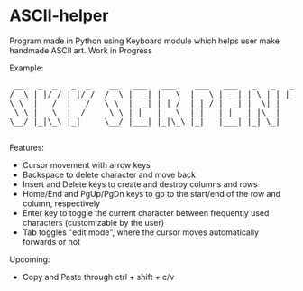 # ASCII-helper
Program made in Python using Keyboard module which helps user make handmade ASCII art. Work in Progress

Example:
<pre>
 __   _  _   _  _    __   ___   ___    ___   ___   _   _   _____   __
/ _\ | |/ / | |/ /  / _\ | __| |   \  |   \ | __| | \ | | |_   _| / _\
\ \  |   /  |   /   \ \  |  _| | | /  | |_/ |  _| |  \| |   | |   \ \
_\ \ |   \  |  /    _\ \ | |_  |   \  | |   | |_  | |\  |   | |   _\ \
\__/ |_|\_\ |_|     \__/ |___| |_|\_\ |_|   |___| |_| \_|   |_|   \__/

</pre>

Features:
<ul>
 <li>Cursor movement with arrow keys</li>
 <li>Backspace to delete character and move back</li>
 <li>Insert and Delete keys to create and destroy columns and rows</li>
 <li>Home/End and PgUp/PgDn keys to go to the start/end of the row and column, respectively </li>
 <li>Enter key to toggle the current character between frequently used characters (customizable by the user)</li>
 <li>Tab toggles "edit mode", where the cursor moves automatically forwards or not</li>
</ul>

Upcoming:
<ul>
 <li>Copy and Paste through ctrl + shift + c/v</li>
</ul>
